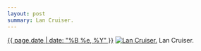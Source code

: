```yaml
---
layout: post
summary: Lan Cruiser.
---
```


<p>
  <time><a href="/150">{{ page.date | date: "%B %e, %Y" }}</a></time>
  <a href="/150"><img src="{{ site.assets_url }}/150-640.jpg" srcset="{{ site.assets_url }}/150-1280.jpg 1280w, {{ site.assets_url }}/150-960.jpg 960w, {{ site.assets_url }}/150-640.jpg 640w, {{ site.assets_url }}/150-320.jpg 320w" sizes="(min-width: 700px) 50vw, calc(100vw - 2rem)" alt="Lan Cruiser." /></a>
  <span>Lan Cruiser.</span>
</p>
